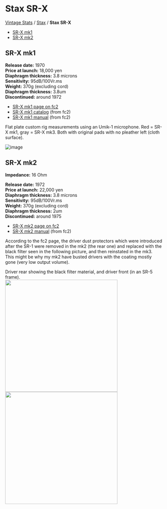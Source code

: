 # Stax SR-X

[Vintage Stats](../) / [Stax](./) / **Stax SR-X**

- [SR-X mk1](#sr-x-mk1)
- [SR-X mk2](#sr-x-mk2)

## SR-X mk1

**Release date:** 1970  
**Price at launch:** 18,000 yen  
**Diaphragm thickness:** 3.8 microns  
**Sensitivity:** 95dB/100Vr.ms  
**Weight:** 370g (excluding cord)  
**Diaphragm thickness:** 3.8um  
**Discontinued:** around 1972

- [SR-X mk1 page on fc2](http://20cheaddatebase.web.fc2.com/STAX/SR-X.html)
- [SR-X mk1 catalog](../../assets/vintage-stats/stax/Stax-SR-X/SR-X-mk1-catalog.pdf) (from fc2)
- [SR-X mk1 manual](../../assets/vintage-stats/stax/Stax-SR-X/SR-X-mk1-manual.pdf) (from fc2)

Flat plate custom rig measurements using an Umik-1 microphone. Red = SR-X mk1, gray = SR-X mk3. Both with original pads with no pleather left (cloth surface).

![image](https://headphonegits.org/assets/vintage-stats/stax/Stax-SR-X/b422cbf2-aa24-4f90-a176-d726d5f45ed0.png)

## SR-X mk2

**Impedance:** 16 Ohm  

**Release date:** 1972  
**Price at launch:** 22,000 yen  
**Diaphragm thickness:** 3.8 microns  
**Sensitivity:** 95dB/100Vr.ms  
**Weight:** 370g (excluding cord)  
**Diaphragm thickness:** 2um  
**Discontinued:** around 1975

- [SR-X mk2 page on fc2](http://20cheaddatebase.web.fc2.com/STAX/SR-XMK2.html)
- [SR-X mk2 manual](../../assets/vintage-stats/stax/Stax-SR-X/SR-X-mk2-manual.pdf) (from fc2)

According to the fc2 page, the driver dust protectors which were introduced after the SR-1 were removed in the mk2 (the rear one) and replaced with the black filter seen in the following picture, and then reinstated in the mk3. This might be why my mk2 have busted drivers with the coating mostly gone (very low output volume).

Driver rear showing the black filter material, and driver front (in an SR-5 frame).  
<a href="https://headphonegits.org/assets/vintage-stats/stax/Stax-SR-X/576a1ffa-b15d-4d2e-9462-140fcd5f962b.png"><img src="https://headphonegits.org/assets/vintage-stats/stax/Stax-SR-X/576a1ffa-b15d-4d2e-9462-140fcd5f962b.png" width="360" /></a>
<a href="https://headphonegits.org/assets/vintage-stats/stax/Stax-SR-X/14559307-5f78-49ba-be43-1beb262f9744.png"><img src="https://headphonegits.org/assets/vintage-stats/stax/Stax-SR-X/14559307-5f78-49ba-be43-1beb262f9744.png" width="360" /></a>
